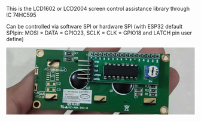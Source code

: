 This is the LCD1602 or LCD2004 screen control assistance library through IC 74HC595

Can be controlled via software SPI or hardware SPI (with ESP32 default SPIpin: MOSI = DATA = GPIO23, SCLK = CLK = GPIO18 and LATCH pin user define)

![](https://github.com/VanSilver/LCD595/blob/main/ModuleLCD595.jpg)
